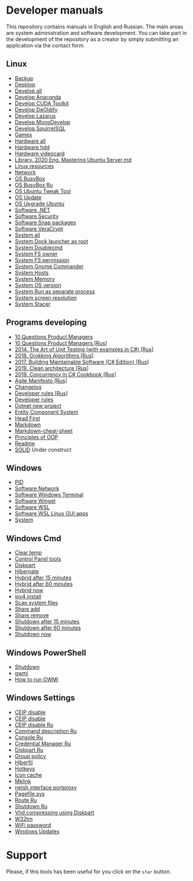 # Developer manuals

This repository contains manuals in English and Russian. The main areas are system administration and software development. You can take part in the development of the repository as a creator by simply submitting an application via the contact form.

## Linux
- [Backup](Linux/Backup.txt)
- [Desktop](Linux/Desktop.txt)
- [Develop all](Linux/Develop%20all.txt)
- [Develop Anaconda](Linux/Develop%20Anaconda.txt)
- [Develop CUDA Toolkit](Linux/Develop%20CUDA%20Toolkit.txt)
- [Develop DeOldify](Linux/Develop%20DeOldify.txt)
- [Develop Lazarus](Linux/Develop%20Lazarus.txt)
- [Develop MonoDevelop](Linux/Develop%20MonoDevelop.txt)
- [Develop SquirrelSQL](Linux/Develop%20SquirrelSQL.txt)
- [Games](Linux/Games.txt)
- [Hardware all](Linux/Hardware%20all.txt)
- [Hardware hdd](Linux/Hardware%20hdd.txt)
- [Hardware videocard](Linux/Hardware%20videocard.txt)
- [Library. 2020 Eng. Mastering Ubuntu Server.md](Linux/Lib.%202020%20Eng.%20Mastering%20Ubuntu%20Server.md)
- [Linux resources](Linux/Linux%20resources.md)
- [Network](Linux/Network.txt)
- [OS BusyBox](Linux/OS%20BusyBox.txt)
- [OS BusyBox Ru](Linux/OS%20BusyBox.txt-ru)
- [OS Ubuntu Tweak Tool](Linux/OS%20Ubuntu%20Tweak%20Tool.txt)
- [OS Update](Linux/OS%20Update.md)
- [OS Upgrade Ubuntu](Linux/OS%20Upgrade%20Ubuntu.md)
- [Software .NET](Linux/Software%20.NET.md)
- [Software Security](Linux/Software%20Security.txt)
- [Software Snap packages](Linux/Software%20Snap%20packages.txt)
- [Software VeraCrypt](Linux/Software%20VeraCrypt.txt)
- [System all](Linux/System%20all.txt)
- [System Dock launcher as root](Linux/System%20Dock%20launcher%20as%20root.txt)
- [System Doublecmd](Linux/System%20Doublecmd.txt)
- [System FS owner](Linux/System%20FS%20owner.txt)
- [System FS permission](Linux/System%20FS%20permission.txt)
- [System Gnome Commander](Linux/System%20Gnome%20Commander.txt)
- [System Hosts](Linux/System%20Hosts.txt)
- [System Memory](Linux/System%20Memory.txt)
- [System OS version](Linux/System%20OS%20version.txt)
- [System Run as separate process](Linux/System%20Run%20as%20separate%20process.txt)
- [System screen resolution](Linux/System%20screen%20resolution.txt)
- [System Stacer](Linux/System%20Stacer.txt)

## Programs developing
- [10 Questions Product Managers](Programs%20developing/10%20Questions%20Product%20Managers.md)
- [10 Questions Product Managers [Rus]](Programs%20developing/10%20Questions%20Product%20Managers%20[Rus].md)
- [2014. The Art of Unit Testing (with examples in C#) [Rus]](Programs%20developing/2014.%20The%20Art%20of%20Unit%20Testing%20(with%20examples%20in%20C#)%20[Rus].txt)
- [2016. Grokking Algorithms [Rus]](Programs%20developing/2016.%20Grokking%20Algorithms%20[Rus].txt)
- [2017. Building Maintainable Software (C# Edition) [Rus]](Programs%20developing/2017.%20Building%20Maintainable%20Software%20(C#%20Edition)%20[Rus].txt)
- [2019. Clean architecture [Rus]](Programs%20developing/2019.%20Clean%20architecture%20[Rus].txt)
- [2019. Concurrency in C# Cookbook [Rus]](Programs%20developing/2019.%20Concurrency%20in%20C#%20Cookbook%20[Rus].txt)
- [Agile Manifesto [Rus]](Programs%20developing/Agile%20Manifesto%20[Rus].txt)
- [Changelog](Programs%20developing/Changelog.txt)
- [Developer rules [Rus]](Programs%20developing/Developer%20rules%20[Rus].txt)
- [Developer rules](Programs%20developing/Developer%20rules.txt)
- [Dotnet new project](Programs%20developing/Dotnet%20new%20project.txt)
- [Entity Component System](Programs%20developing/Entity%20Component%20System.txt)
- [Head First](Programs%20developing/Head%20First.txt)
- [Markdown](Programs%20developing/Markdown.md)
- [Markdown-cheat-sheet](Programs%20developing/Markdown-cheat-sheet.md)
- [Principles of OOP](Programs%20developing/Principles%20of%20OOP.txt)
- [Readme](Programs%20developing/Readme.md)
- [SOLID](Programs%20developing/SOLID.txt)
Under construct

## Windows
- [PID](Windows/PID.txt)
- [Software Network](Windows/Software%20Network.txt)
- [Software Windows Terminal](Windows/Software%20Windows%20Terminal.md)
- [Software Winget](Windows/Software%20Winget.md)
- [Software WSL](Windows/Software%20WSL.md)
- [Software WSL Linux GUI apps](Windows/Software%20WSL%20Linux%20GUI%20apps.md)
- [System](Windows/System.txt)

## Windows Cmd
- [Clear temp](Windows/Cmd/Clear%20temp.cmd)
- [Control Panel tools](Windows/Cmd/Control%20Panel%20tools.txt)
- [Diskpart](Windows/Cmd/Diskpart.md)
- [Hibernate](Windows/Cmd/Hibernate.cmd)
- [Hybrid after 15 minutes](Windows/Cmd/Hybrid%20after%2015%20minutes.cmd)
- [Hybrid after 60 minutes](Windows/Cmd/Hybrid%20after%2060%20minutes.cmd)
- [Hybrid now](Windows/Cmd/Hybrid%20now.cmd)
- [ipv4 install](Windows/Cmd/ipv4%20install.cmd)
- [Scan system files](Windows/Cmd/Scan%20system%20files.cmd)
- [Share add](Windows/Cmd/Share%20add.cmd)
- [Share remove](Windows/Cmd/Share%20remove.cmd)
- [Shutdown after 15 minutes](Windows/Cmd/Shutdown%20after%2015%20minutes.cmd)
- [Shutdown after 60 minutes](Windows/Cmd/Shutdown%20after%2060%20minutes.cmd)
- [Shutdown now](Windows/Cmd/Shutdown%20now.cmd)

## Windows PowerShell
- [Shutdown](Windows/PowerShell/Shutdown%20now.cmd)
- [gwmi](Windows/PowerShell/gwmi.txt)
- [How to run GWMI](Windows/PowerShell/How%20to%20run%20GWMI.md)

## Windows Settings
- [CEIP disable](Windows/Settings/CEIP%20disable.reg)
- [CEIP disable](Windows/Settings/CEIP%20disable.txt)
- [CEIP disable Ru](Windows/Settings/CEIP%20disable.txt-ru)
- [Command description Ru](Windows/Settings/Command%20description.txt-ru)
- [Console Ru](Windows/Settings/Console.txt-ru)
- [Credential Manager Ru](Windows/Settings/Credential%20Manager.txt-ru)
- [Diskpart Ru](Windows/Settings/Diskpart.txt-ru)
- [Group policy](Windows/Settings/Group%20policy.txt)
- [Hiberfil](Windows/Settings/Hiberfil.txt)
- [Hotkeys](Windows/Settings/Hotkeys.txt)
- [Icon cache](Windows/Settings/Icon%20cache.txt)
- [Mklink](Windows/Settings/Mklink.txt)
- [netsh interface portproxy](Windows/Settings/netsh%20interface%20portproxy.txt)
- [Pagefile.sys](Windows/Settings/Pagefile.sys.txt)
- [Route Ru](Windows/Settings/Route.txt-ru)
- [Shutdown Ru](Windows/Settings/Shutdown.txt-ru)
- [Vhd compressing using Diskpart](Windows/Settings/Vhd%20compressing%20using%20Diskpart.txt)
- [W32tm](Windows/Settings/W32tm.txt)
- [WiFi password](Windows/Settings/WiFi%20password.txt)
- [Windows Updates](Windows/Settings/Windows%20Updates.md)

# Support
Please, if this tools has been useful for you click on the `star` button.
